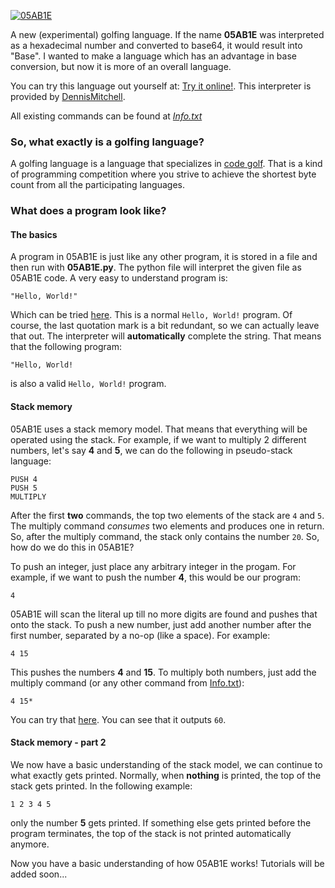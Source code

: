 [![05AB1E][1]][1]


A new (experimental) golfing language. If the name **05AB1E** was interpreted as a hexadecimal number and converted to base64, it would result into "Base". I wanted to make a language which has an advantage in base conversion, but now it is more of an overall language.

You can try this language out yourself at: [Try it online!](http://05ab1e.tryitonline.net/). This interpreter is provided by [DennisMitchell](https://github.com/DennisMitchell).

All existing commands can be found at [_Info.txt_](https://github.com/Adriandmen/05AB1E/blob/master/Info.txt)


### So, what exactly is a golfing language?

A golfing language is a language that specializes in [code golf](https://en.wikipedia.org/wiki/Code_golf). That is a kind of programming competition where you strive to achieve the shortest byte count from all the participating languages.

### What does a program look like?

#### The basics

A program in 05AB1E is just like any other program, it is stored in a file and then run with **05AB1E.py**. The python file will interpret the given file as 05AB1E code. A very easy to understand program is:

    "Hello, World!"

Which can be tried [here](http://05ab1e.tryitonline.net/#code=IkhlbGxvLCBXb3JsZCEi&input=). This is a normal `Hello, World!` program. Of course, the last quotation mark is a bit redundant, so we can actually leave that out. The interpreter will **automatically** complete the string. That means that the following program:

    "Hello, World!

is also a valid `Hello, World!` program.

#### Stack memory

05AB1E uses a stack memory model. That means that everything will be operated using the stack. For example, if we want to multiply 2 different numbers, let's say **4** and **5**, we can do the following in pseudo-stack language:

    PUSH 4
    PUSH 5
    MULTIPLY

After the first **two** commands, the top two elements of the stack are `4` and `5`. The multiply command _consumes_ two elements and produces one in return. So, after the multiply command, the stack only contains the number `20`. So, how do we do this in 05AB1E?

To push an integer, just place any arbitrary integer in the progam. For example, if we want to push the number **4**, this would be our program:

    4

05AB1E will scan the literal up till no more digits are found and pushes that onto the stack. To push a new number, just add another number after the first number, separated by a no-op (like a space). For example:

    4 15

This pushes the numbers **4** and **15**. To multiply both numbers, just add the multiply command (or any other command from [Info.txt](https://github.com/Adriandmen/05AB1E/blob/master/Info.txt)):

    4 15*

You can try that [here](http://05ab1e.tryitonline.net/#code=NCAxNSo&input=). You can see that it outputs `60`.

#### Stack memory - part 2

We now have a basic understanding of the stack model, we can continue to what exactly gets printed. Normally, when **nothing** is printed, the top of the stack gets printed. In the following example:

    1 2 3 4 5

only the number **5** gets printed. If something else gets printed before the program terminates, the top of the stack is not printed automatically anymore.

Now you have a basic understanding of how 05AB1E works! Tutorials will be added soon...



  [1]: https://i.stack.imgur.com/kUDMr.png
